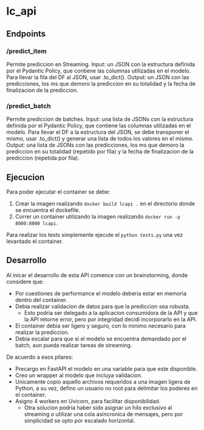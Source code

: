 # lc_api
## Endpoints
### /predict_item
Permite prediccion en Streaming.
Input: un JSON con la estructura definida por el Pydantic Policy, que contiene las columnas utilizadas en el modelo. 
Para llevar la fila del DF al JSON, usar .to_dict().
Output: un JSON con las predicciones, los ms que demoro la prediccion en su totalidad y la fecha de finalizacion de la prediccion.

### /predict_batch
Permite prediccion de batches.
Input: una lista de JSONs con la estructura definida por el Pydantic Policy, que contiene las columnas utilizadas en el modelo. 
Para llevar el DF a la estructura del JSON, se debe transponer el mismo, usar .to_dict() y generar una lista de todos los valores en el mismo.
Output: una lista de JSONs con las predicciones, los ms que demoro la prediccion en su totalidad (repetido por fila) y la fecha de finalizacion de la prediccion (repetida por fila).

## Ejecucion
Para poder ejecutar el container se debe:
1. Crear la imagen realizando `docker build lcapi .` en el directorio donde se encuentra el dockefile.
2. Correr un container utilizando la imagen realizando `docker run -p 8000:8000 lcapi`.

Para realizar los tests simplemente ejecute el `python tests.py` una vez levantado el container.

## Desarrollo
Al inicar el desarrollo de esta API comence con un brainstorming, donde considere que:
- Por cuestiones de performance el modelo deberia estar en memoria dentro del container.
- Debia realizar validacion de datos para que la prediccion sea robusta.
    - Esto podria ser delegado a la aplicacion consumidora de la API y que la API retorne error, pero por integridad decidi incorporarlo en la API.
- El container debia ser ligero y seguro, con lo minimo necesario para realizar la prediccion.
- Debia escalar para que si el modelo se encuentra demandado por el batch, aun pueda realizar tareas de streaming.

De acuerdo a esos pilares:
- Precargo en FastAPI el modelo en una variable para que este disponible.
- Creo un wrapper al modelo que incluya validacion.
- Unicamente copio aquello archivos requeridos a una imagen ligera de Python, a su vez, defino un usuario no root para delimitar los poderes en el container.
- Asigno 4 workers en Uvicorn, para facilitar disponibilidad.
    - Otra solucion podria haber sido asignar un hilo exclusivo al streaming o utilizar una cola asincronica de mensajes, pero por simplicidad se opto por escalado horizontal.